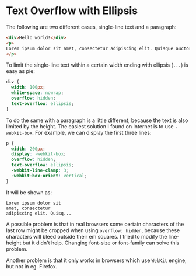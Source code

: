 # Text Overflow with Ellipsis

The following are two different cases, single-line text and a paragraph:

```html
<div>Hello world!</div>
<p>
Lorem ipsum dolor sit amet, consectetur adipiscing elit. Quisque auctor arcu sed tristique volutpat.
</p>
```

To limit the single-line text within a certain width ending with ellipsis (`...`) is easy as pie:

```css
div {
  width: 100px;
  white-space: nowrap;
  overflow: hidden;
  text-overflow: ellipsis;
}
```

To do the same with a paragraph is a little different, because the text is also limited by the height. The easiest solution I found on Internet is to use `-webkit-box`. For example, we can display the first three lines:

```css
p {
  width: 200px;
  display: -webkit-box;
  overflow: hidden;
  text-overflow: ellipsis;
  -webkit-line-clamp: 3;
  -webkit-box-orient: vertical;
}
```

It will be shown as:

```
Lorem ipsum dolor sit
amet, consectetur
adipiscing elit. Quisq...
```

A possible problem is that in real browsers some certain characters of the last row might be cropped when using `overflow: hidden`, because these characters will bleed outside their em squares. I tried to modify the line-height but it didn't help. Changing font-size or font-family can solve this problem.

Another problem is that it only works in browsers which use `WebKit` engine, but not in eg. Firefox.
